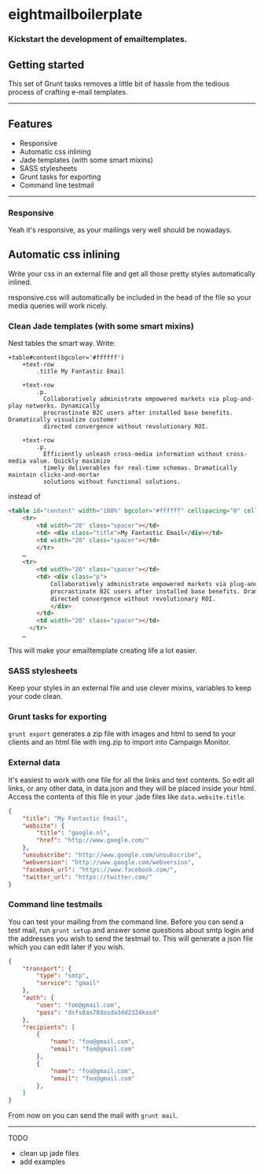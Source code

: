 # eightmailboilerplate
### Kickstart the development of emailtemplates.

## Getting started
This set of Grunt tasks removes a little bit of hassle from the tedious process of crafting e-mail templates.

---
## Features
* Responsive
* Automatic css inlining
* Jade templates (with some smart mixins)
* SASS stylesheets
* Grunt tasks for exporting
* Command line testmail

---

### Responsive
Yeah it's responsive, as your mailings very well should be nowadays.


## Automatic css inlining
Write your css in an external file and get all those pretty styles automatically inlined. 

responsive.css will automatically be included in the head of the file so your media queries will work nicely.

### Clean Jade templates (with some smart mixins)
Nest tables the smart way. Write:

```jade
+table#content(bgcolor='#ffffff')
    +text-row 
        .title My Fantastic Email

    +text-row 
        .p.
          Collaboratively administrate empowered markets via plug-and-play networks. Dynamically 
          procrastinate B2C users after installed base benefits. Dramatically visualize customer 
          directed convergence without revolutionary ROI.

    +text-row 
        .p.
          Efficiently unleash cross-media information without cross-media value. Quickly maximize 
          timely deliverables for real-time schemas. Dramatically maintain clicks-and-mortar 
          solutions without functional solutions.
```

instead of

```html
<table id="content" width="100%" bgcolor="#ffffff" cellspacing="0" cellpadding="0" border="0">
    <tr>
        <td width="20" class="spacer"></td>
        <td> <div class="title">My Fantastic Email</div></td>
        <td width="20" class="spacer"></td>
        </tr>
    …
    <tr>
        <td width="20" class="spacer"></td>
        <td> <div class="p">
            Collaboratively administrate empowered markets via plug-and-play networks. Dynamically 
            procrastinate B2C users after installed base benefits. Dramatically visualize customer 
            directed convergence without revolutionary ROI.
            </div>
        </td>
        <td width="20" class="spacer"></td>
      </tr>
    …
```

This will make your emailtemplate creating life a lot easier.

### SASS stylesheets
Keep your styles in an external file and use clever mixins, variables to keep your code clean.

### Grunt tasks for exporting
`grunt export` generates a zip file with images and html to send to your clients and an html file with img.zip to import into Campaign Monitor.

### External data
It's easiest to work with one file for all the links and text contents. So edit all links, or any other data, in data.json and they will be placed inside your html. Access the contents of this file in your .jade files like `data.website.title`.

```json
{
    "title": "My Fantastic Email",
    "website": {
        "title": "google.nl",
        "href": "http://www.google.com/"
    },
    "unsubscribe": "http://www.google.com/unsubscribe",
    "webversion": "http://www.google.com/webversion",
    "facebook_url": "https://www.facebook.com/",
    "twitter_url": "https://twitter.com/"
}
```

### Command line testmails
You can test your mailing from the command line. Before you can send a test mail, run `grunt setup` and answer some questions about smtp login and the addresses you wish to send the testmail to. This will generate a json file which you can edit later if you wish.

```json
{
    "transport": {
        "type": "smtp",
        "service": "gmail"
    },
    "auth": {
        "user": "foo@gmail.com",
        "pass": "dsfs8as78dasda3dd2324kasd"
    },
    "recipients": [
        {
            "name": "foo@gmail.com",
            "email": "foo@gmail.com"
        },
        {
            "name": "foo@gmail.com",
            "email": "foo@gmail.com"
        },
    ]
}
```

From now on you can send the mail with `grunt mail`. 


---

TODO
* clean up jade files
* add examples

